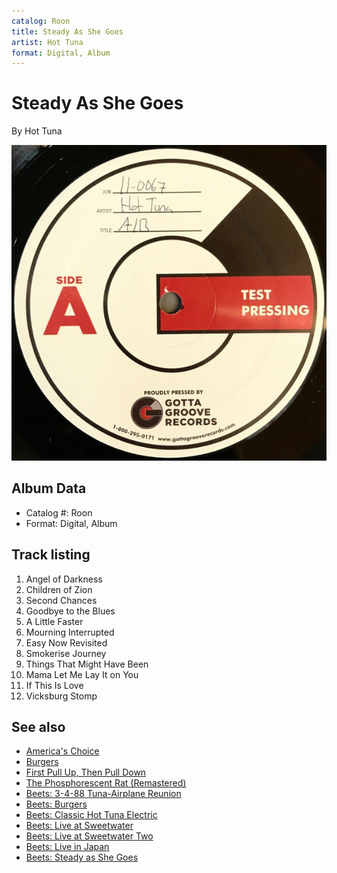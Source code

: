 ```yaml
---
catalog: Roon
title: Steady As She Goes
artist: Hot Tuna
format: Digital, Album
---
```


# Steady As She Goes

By Hot Tuna

![](../../assets/albumcovers/Hot_Tuna-Steady_As_She_Goes.png)

## Album Data

- Catalog #: Roon
- Format: Digital, Album


## Track listing


1. Angel of Darkness
2. Children of Zion
3. Second Chances
4. Goodbye to the Blues
5. A Little Faster
6. Mourning Interrupted
7. Easy Now Revisited
8. Smokerise Journey
9. Things That Might Have Been
10. Mama Let Me Lay It on You
11. If This Is Love
12. Vicksburg Stomp


## See also

- [America's Choice](Americas_Choice.md)
- [Burgers](Burgers.md)
- [First Pull Up, Then Pull Down](First_Pull_Up__Then_Pull_Down.md)
- [The Phosphorescent Rat (Remastered)](The_Phosphorescent_Rat_Remastered.md)
- [Beets: 3-4-88 Tuna-Airplane Reunion](../../Beets/Hot_Tuna/3-4-88_Tuna-Airplane_Reunion.md)
- [Beets: Burgers](../../Beets/Hot_Tuna/Burgers.md)
- [Beets: Classic Hot Tuna Electric](../../Beets/Hot_Tuna/Classic_Hot_Tuna_Electric.md)
- [Beets: Live at Sweetwater](../../Beets/Hot_Tuna/Live_at_Sweetwater.md)
- [Beets: Live at Sweetwater Two](../../Beets/Hot_Tuna/Live_at_Sweetwater_Two.md)
- [Beets: Live in Japan](../../Beets/Hot_Tuna/Live_in_Japan.md)
- [Beets: Steady as She Goes](../../Beets/Hot_Tuna/Steady_as_She_Goes.md)
